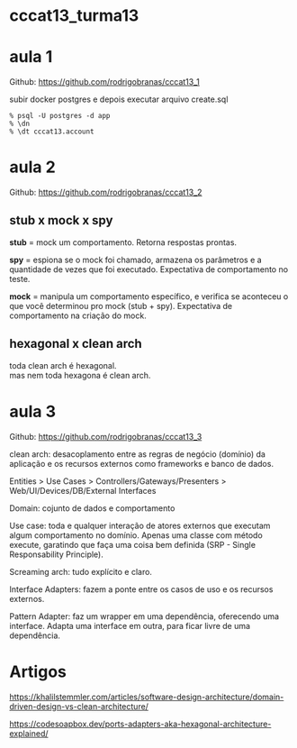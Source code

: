 # cccat13_turma13

# aula 1 

Github: https://github.com/rodrigobranas/cccat13_1

subir docker postgres e depois executar arquivo create.sql

```
% psql -U postgres -d app
% \dn
% \dt cccat13.account
``````

# aula 2

Github: https://github.com/rodrigobranas/cccat13_2

## stub x mock x spy

**stub** = mock um comportamento. Retorna respostas prontas.

**spy** = espiona se o mock foi chamado, armazena os parâmetros e a quantidade de vezes que foi executado. Expectativa de comportamento no teste.

**mock** = manipula um comportamento específico, e verifica se aconteceu o que você determinou pro mock (stub + spy). Expectativa de comportamento na criação do mock.

## hexagonal x clean arch

toda clean arch é hexagonal.  
mas nem toda hexagona é clean arch.

# aula 3

Github: https://github.com/rodrigobranas/cccat13_3

clean arch: desacoplamento entre as regras de negócio (domínio) da aplicação e os recursos externos como frameworks e banco de dados.

Entities > Use Cases > Controllers/Gateways/Presenters > Web/UI/Devices/DB/External Interfaces

Domain: cojunto de dados e comportamento

Use case: toda e qualquer interação de atores externos que executam algum comportamento no domínio.
Apenas uma classe com método execute, garatindo que faça uma coisa bem definida (SRP - Single Responsability Principle).

Screaming arch: tudo explícito e claro.

Interface Adapters: fazem a ponte entre os casos de uso e os recursos externos.

Pattern Adapter: faz um wrapper em uma dependência, oferecendo uma interface. Adapta uma interface em outra, para ficar livre de uma dependência.

# Artigos

https://khalilstemmler.com/articles/software-design-architecture/domain-driven-design-vs-clean-architecture/

https://codesoapbox.dev/ports-adapters-aka-hexagonal-architecture-explained/